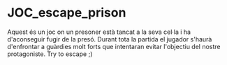 # JOC_escape_prison
Aquest és un joc on un presoner està tancat a la seva cel·la i ha d'aconseguir fugir de la presó. Durant tota la partida el jugador s'haurà d'enfrontar a guàrdies molt forts que intentaran evitar l'objectiu del nostre protagoniste. Try to escape ;)
